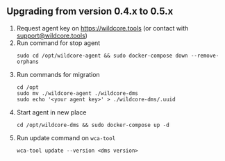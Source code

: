 ## Upgrading from version 0.4.x to 0.5.x
1. Request agent key on https://wildcore.tools (or contact with support@wildcore.tools)   
2. Run command for stop agent
    ```shell
    sudo cd /opt/wildcore-agent && sudo docker-compose down --remove-orphans
    ```
3. Run commands for migration 
    ```shell
    cd /opt
    sudo mv ./wildcore-agent ./wildcore-dms
    sudo echo '<your agent key>' > ./wildcore-dms/.uuid
    ```
4. Start agent in new place
    ```shell
    cd /opt/wildcore-dms && sudo docker-compose up -d
    ```
5. Run update command on `wca-tool`
    ```shell
    wca-tool update --version <dms version>
    ```

